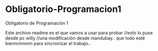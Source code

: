 # Obligatorio-Programacion1
Obligatorio de Programación 1

Este archivo readme es el que vamos a usar para probar
//esto lo puse desde pc willy 
//una modificación desde niandubay..
que todo esté biennnnnnnn para sincronizar el trabajo..
